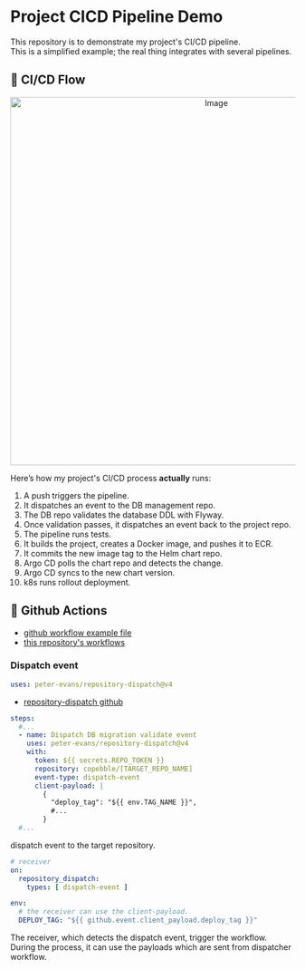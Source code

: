 # Project CICD Pipeline Demo

This repository is to demonstrate my project's CI/CD pipeline.  
This is a simplified example; the real thing integrates with several pipelines.

## :pushpin: CI/CD Flow

<p align="center"><img width="712" height="650" alt="Image" src="https://github.com/user-attachments/assets/7febbd38-c0e4-4cd6-8d03-972489244126" /></p>

Here’s how my project's CI/CD process **actually** runs:

1. A push triggers the pipeline.
2. It dispatches an event to the DB management repo.
3. The DB repo validates the database DDL with Flyway.
4. Once validation passes, it dispatches an event back to the project repo.
5. The pipeline runs tests.
6. It builds the project, creates a Docker image, and pushes it to ECR.
7. It commits the new image tag to the Helm chart repo.
8. Argo CD polls the chart repo and detects the change.
9. Argo CD syncs to the new chart version.
10. k8s runs rollout deployment.

## :pushpin: Github Actions

- [github workflow example file](https://github.com/copebble/prayerhouse-cicd-demo/blob/main/.github/workflows/deploy-example.yaml)
- [this repository's workflows](https://github.com/copebble/prayerhouse-cicd-demo/actions/workflows/deploy-example.yaml)

### Dispatch event

```yaml
uses: peter-evans/repository-dispatch@v4
```
- [repository-dispatch github](https://github.com/peter-evans/repository-dispatch)

```yaml
steps:
  #...
  - name: Dispatch DB migration validate event
    uses: peter-evans/repository-dispatch@v4
    with:
      token: ${{ secrets.REPO_TOKEN }}
      repository: copebble/[TARGET_REPO_NAME]
      event-type: dispatch-event
      client-payload: |
        {
          "deploy_tag": "${{ env.TAG_NAME }}",
          #...
        }
  #...
```
dispatch event to the target repository.

```yaml
# receiver
on:
  repository_dispatch:
    types: [ dispatch-event ]

env:
  # the receiver can use the client-payload.
  DEPLOY_TAG: "${{ github.event.client_payload.deploy_tag }}"
```
The receiver, which detects the dispatch event, trigger the workflow.  
During the process, it can use the payloads which are sent from dispatcher workflow.